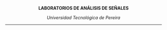 <p align="center">
  <a <img src="https://github.com/Javiec369/SA-IE763Labs/assets/87388852/ad920c9d-0b78-4502-a9e8-5081e2407ee1"></a>
  <strong>LABORATORIOS DE ANÁLISIS DE SEÑALES</strong>
</p>

<p align="center">
  <i>Universidad Tecnológica de Pereira</i>
</p>

<hr />
